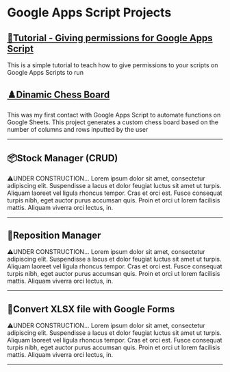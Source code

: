 # Google Apps Script Projects

## [🧐Tutorial - Giving permissions for Google Apps Script](https://github.com/gudaoliveira/apps_scripts_permissions)
This is a simple tutorial to teach how to give permissions to your scripts on Google Apps Scripts to run

## [♟️Dinamic Chess Board](https://github.com/gudaoliveira/dinamic_chess_board)
This was my first contact with Google Apps Script to automate functions on Google Sheets. This project generates a custom chess board based on the number of columns and rows inputted by the user

---

## 📦Stock Manager (CRUD)
⚠️UNDER CONSTRUCTION... Lorem ipsum dolor sit amet, consectetur adipiscing elit. Suspendisse a lacus et dolor feugiat luctus sit amet ut turpis. Aliquam laoreet vel ligula rhoncus tempor. Cras et orci est. Fusce consequat turpis nibh, eget auctor purus accumsan quis. Proin et orci ut lorem facilisis mattis. Aliquam viverra orci lectus, in.

---

## 👟Reposition Manager
⚠️UNDER CONSTRUCTION... Lorem ipsum dolor sit amet, consectetur adipiscing elit. Suspendisse a lacus et dolor feugiat luctus sit amet ut turpis. Aliquam laoreet vel ligula rhoncus tempor. Cras et orci est. Fusce consequat turpis nibh, eget auctor purus accumsan quis. Proin et orci ut lorem facilisis mattis. Aliquam viverra orci lectus, in.

---

## 📃Convert XLSX file with Google Forms
⚠️UNDER CONSTRUCTION... Lorem ipsum dolor sit amet, consectetur adipiscing elit. Suspendisse a lacus et dolor feugiat luctus sit amet ut turpis. Aliquam laoreet vel ligula rhoncus tempor. Cras et orci est. Fusce consequat turpis nibh, eget auctor purus accumsan quis. Proin et orci ut lorem facilisis mattis. Aliquam viverra orci lectus, in.

---

